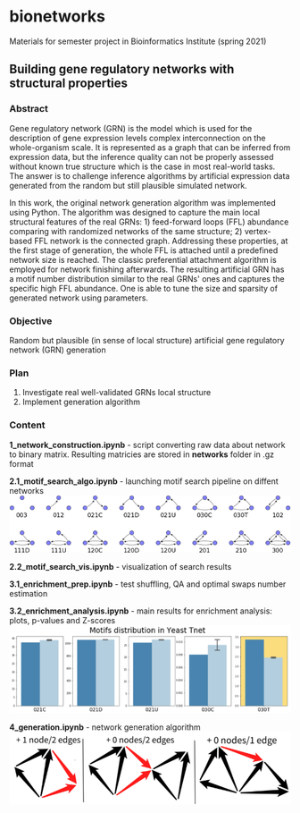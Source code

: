 # bionetworks
Materials for semester project in Bioinformatics Institute (spring 2021)

## Building gene regulatory networks with structural properties
### Abstract
Gene regulatory network (GRN) is the model which is used for the description of gene expression levels complex interconnection on the whole-organism scale. It is represented as a graph that can be inferred from expression data, but the inference quality can not be properly assessed without known true structure which is the case in most real-world tasks. The answer is to challenge inference algorithms by artificial expression data generated from the random but still plausible simulated network.

In this work, the original network generation algorithm was implemented using Python. The algorithm was designed to capture the main local structural features of the real GRNs: 1) feed-forward loops (FFL) abundance comparing with randomized networks of the same structure; 2) vertex-based FFL network is the connected graph. Addressing these properties, at the first stage of generation, the whole FFL is attached until a predefined network size is reached. The classic preferential attachment algorithm is employed for network finishing afterwards. The resulting artificial GRN has a motif number distribution similar to the real GRNs' ones and captures the specific high FFL abundance. One is able to tune the size and sparsity of generated network using parameters.
### Objective
Random but plausible (in sense of local structure) artificial gene regulatory network (GRN) generation 
### Plan
1. Investigate real well-validated GRNs local structure
2. Implement generation algorithm

### Content
__1_network_construction.ipynb__ - script converting raw data about network to binary matrix. Resulting matricies are stored in __networks__ folder in .gz format

__2.1_motif_search_algo.ipynb__ - launching motif search pipeline on diffent networks
![](pics/triads.png)

__2.2_motif_search_vis.ipynb__ - visualization of search results

__3.1_enrichment_prep.ipynb__ - test shuffling, QA and optimal swaps number estimation

__3.2_enrichment_analysis.ipynb__ - main results for enrichment analysis: plots, p-values and Z-scores
![](pics/enrichment.png)

__4_generation.ipynb__ - network generation algorithm
![](pics/algorithm.png)

